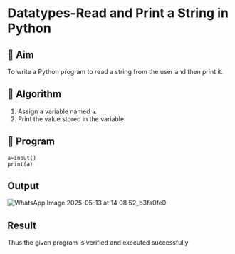 # Datatypes-Read and Print a String in Python

## 🎯 Aim
To write a Python program to read a string from the user and then print it.

## 🧠 Algorithm
1. Assign a variable named `a`.
2. Print the value stored in the variable.

## 🧾 Program
```
a=input()
print(a)
```
## Output
![WhatsApp Image 2025-05-13 at 14 08 52_b3fa0fe0](https://github.com/user-attachments/assets/ef995ff6-f189-4592-9f2b-b567c0794a04)

## Result
Thus the given program is verified and executed successfully
